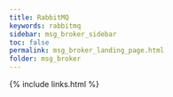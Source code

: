 ```yaml
---
title: RabbitMQ
keywords: rabbitmq
sidebar: msg_broker_sidebar
toc: false
permalink: msg_broker_landing_page.html
folder: msg_broker
---
```


{% include links.html %}
